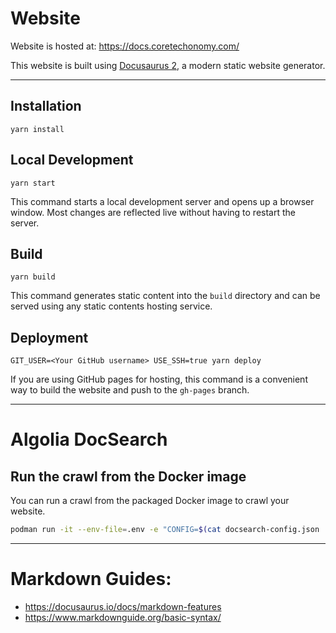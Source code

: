 # Website

Website is hosted at: https://docs.coretechonomy.com/

This website is built using [Docusaurus 2](https://docusaurus.io/), a modern static website generator.

---

## Installation

```console
yarn install
```

## Local Development

```console
yarn start
```

This command starts a local development server and opens up a browser window. Most changes are reflected live without having to restart the server.

## Build

```console
yarn build
```

This command generates static content into the `build` directory and can be served using any static contents hosting service.

## Deployment

```console
GIT_USER=<Your GitHub username> USE_SSH=true yarn deploy
```

If you are using GitHub pages for hosting, this command is a convenient way to build the website and push to the `gh-pages` branch.

---

# Algolia DocSearch
## Run the crawl from the Docker image

You can run a crawl from the packaged Docker image to crawl your website.

```bash
podman run -it --env-file=.env -e "CONFIG=$(cat docsearch-config.json | jq -r tostring)" algolia/docsearch-scraper
```

---

# Markdown Guides:

- https://docusaurus.io/docs/markdown-features
- https://www.markdownguide.org/basic-syntax/
